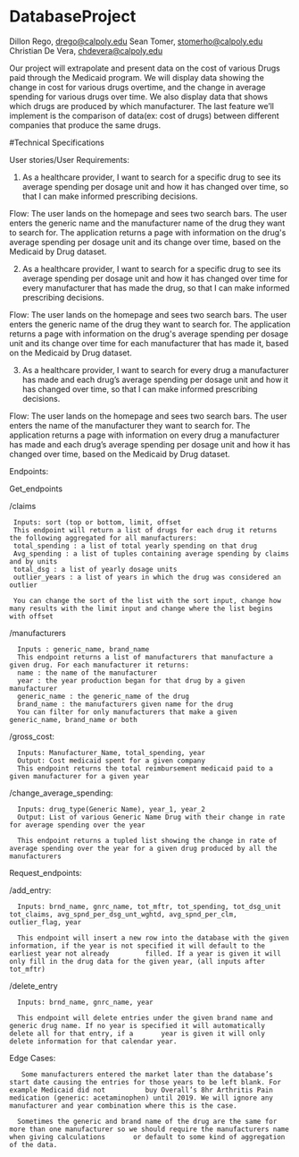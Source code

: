 # DatabaseProject
Dillon Rego, drego@calpoly.edu
Sean Tomer, stomerho@calpoly.edu
Christian De Vera, chdevera@calpoly.edu

Our project will extrapolate and present data on the cost of various Drugs paid through the Medicaid program. We will display data showing the change in cost for various drugs overtime, and the change in average spending for various drugs over time. We also display data that shows which drugs are produced by which manufacturer. The last feature we’ll implement is the comparison of data(ex: cost of drugs) between different companies that produce the same drugs.


#Technical Specifications

User stories/User Requirements:
1. As a healthcare provider, I want to search for a specific drug to see its average spending per dosage unit and how it has changed over time, so that I can make informed prescribing decisions.

Flow:
The user lands on the homepage and sees two search bars.
The user enters the generic name and the manufacturer name of the drug they want to search for.
The application returns a page with information on the drug's average spending per dosage unit and its change over time, based on the Medicaid by Drug dataset.


2. As a healthcare provider, I want to search for a specific drug to see its average spending per dosage unit and how it has changed over time for every manufacturer that has made the drug, so that I can make informed prescribing decisions.


Flow:
The user lands on the homepage and sees two search bars.
The user enters the generic name of the drug they want to search for.
The application returns a page with information on the drug's average spending per dosage unit and its change over time for each manufacturer that has made it, based on the Medicaid by Drug dataset.


3. As a healthcare provider, I want to search for every drug a manufacturer has made and each drug’s average spending per dosage unit and how it has changed over time, so that I can make informed prescribing decisions.

Flow:
The user lands on the homepage and sees two search bars.
The user enters the name of the manufacturer they want to search for.
The application returns a page with information on every drug a manufacturer has made and each drug’s average spending per dosage unit and how it has changed over time, based on the Medicaid by Drug dataset.


Endpoints:

Get_endpoints

/claims

     Inputs: sort (top or bottom, limit, offset
     This endpoint will return a list of drugs for each drug it returns the following aggregated for all manufacturers:
     total_spending : a list of total yearly spending on that drug
     Avg_spending : a list of tuples containing average spending by claims and by units
     total_dsg : a list of yearly dosage units
     outlier_years : a list of years in which the drug was considered an outlier

     You can change the sort of the list with the sort input, change how many results with the limit input and change where the list begins with offset

/manufacturers

      Inputs : generic_name, brand_name
      This endpoint returns a list of manufacturers that manufacture a given drug. For each manufacturer it returns:
      name : the name of the manufacturer
      year : the year production began for that drug by a given manufacturer
      generic_name : the generic_name of the drug
      brand_name : the manufacturers given name for the drug
      You can filter for only manufacturers that make a given generic_name, brand_name or both

/gross_cost:

      Inputs: Manufacturer_Name, total_spending, year
      Output: Cost medicaid spent for a given company
      This endpoint returns the total reimbursement medicaid paid to a given manufacturer for a given year 

/change_average_spending:

      Inputs: drug_type(Generic Name), year_1, year_2
      Output: List of various Generic Name Drug with their change in rate for average spending over the year

      This endpoint returns a tupled list showing the change in rate of average spending over the year for a given drug produced by all the manufacturers

Request_endpoints:

/add_entry:

      Inputs: brnd_name, gnrc_name, tot_mftr, tot_spending, tot_dsg_unit tot_claims, avg_spnd_per_dsg_unt_wghtd, avg_spnd_per_clm, outlier_flag, year

      This endpoint will insert a new row into the database with the given information, if the year is not specified it will default to the earliest year not already         filled. If a year is given it will only fill in the drug data for the given year, (all inputs after tot_mftr) 

/delete_entry

      Inputs: brnd_name, gnrc_name, year

      This endpoint will delete entries under the given brand name and generic drug name. If no year is specified it will automatically delete all for that entry, if a       year is given it will only delete information for that calendar year.

Edge Cases:

       Some manufacturers entered the market later than the database’s start date causing the entries for those years to be left blank. For example Medicaid did not          buy Overall’s 8hr Arthritis Pain medication (generic: acetaminophen) until 2019. We will ignore any manufacturer and year combination where this is the case.

      Sometimes the generic and brand name of the drug are the same for more than one manufacturer so we should require the manufacturers name when giving calculations       or default to some kind of aggregation of the data.
